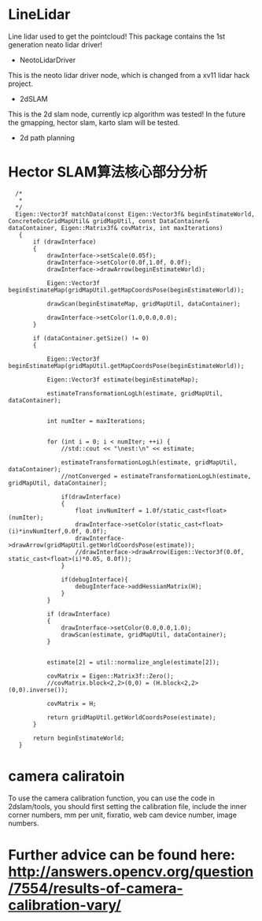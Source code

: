 # LineLidar
Line lidar used to get the pointcloud!
This package contains the 1st generation neato lidar driver! 

- NeotoLidarDriver 
 
 This is the neoto lidar driver node, which is changed from a xv11 lidar hack project.
 
 - 2dSLAM
 
 This is the 2d slam node, currently icp algorithm was tested! In the future the gmapping, hector slam, karto slam will be tested.
 
 - 2d path planning
 
 # Hector SLAM算法核心部分分析
 ```
   /*
    *
   */
   Eigen::Vector3f matchData(const Eigen::Vector3f& beginEstimateWorld, ConcreteOccGridMapUtil& gridMapUtil, const DataContainer& dataContainer, Eigen::Matrix3f& covMatrix, int maxIterations)
    {
        if (drawInterface)
        {
            drawInterface->setScale(0.05f);
            drawInterface->setColor(0.0f,1.0f, 0.0f);
            drawInterface->drawArrow(beginEstimateWorld);

            Eigen::Vector3f beginEstimateMap(gridMapUtil.getMapCoordsPose(beginEstimateWorld));

            drawScan(beginEstimateMap, gridMapUtil, dataContainer);

            drawInterface->setColor(1.0,0.0,0.0);
        }

        if (dataContainer.getSize() != 0)
        {

            Eigen::Vector3f beginEstimateMap(gridMapUtil.getMapCoordsPose(beginEstimateWorld));

            Eigen::Vector3f estimate(beginEstimateMap);

            estimateTransformationLogLh(estimate, gridMapUtil, dataContainer);


            int numIter = maxIterations;


            for (int i = 0; i < numIter; ++i) {
                //std::cout << "\nest:\n" << estimate;

                estimateTransformationLogLh(estimate, gridMapUtil, dataContainer);
                //notConverged = estimateTransformationLogLh(estimate, gridMapUtil, dataContainer);

                if(drawInterface)
                {
                    float invNumIterf = 1.0f/static_cast<float> (numIter);
                    drawInterface->setColor(static_cast<float>(i)*invNumIterf,0.0f, 0.0f);
                    drawInterface->drawArrow(gridMapUtil.getWorldCoordsPose(estimate));
                    //drawInterface->drawArrow(Eigen::Vector3f(0.0f, static_cast<float>(i)*0.05, 0.0f));
                }

                if(debugInterface){
                    debugInterface->addHessianMatrix(H);
                }
            }

            if (drawInterface)
            {
                drawInterface->setColor(0.0,0.0,1.0);
                drawScan(estimate, gridMapUtil, dataContainer);
            }


            estimate[2] = util::normalize_angle(estimate[2]);

            covMatrix = Eigen::Matrix3f::Zero();
            //covMatrix.block<2,2>(0,0) = (H.block<2,2>(0,0).inverse());

            covMatrix = H;

            return gridMapUtil.getWorldCoordsPose(estimate);
        }

        return beginEstimateWorld;
    }
 ```
# camera caliratoin 
To use the camera calibration function, you can use the code in 2dslam/tools, you should first setting the calibration file, include the inner corner numbers, mm per unit, fixratio, web cam device number, image numbers.
 
Further advice can be found here:
http://answers.opencv.org/question/7554/results-of-camera-calibration-vary/
=======
